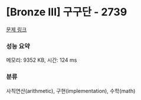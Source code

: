 # [Bronze III] 구구단 - 2739 

[문제 링크](https://www.acmicpc.net/problem/2739) 

### 성능 요약

메모리: 9352 KB, 시간: 124 ms

### 분류

사칙연산(arithmetic), 구현(implementation), 수학(math)

